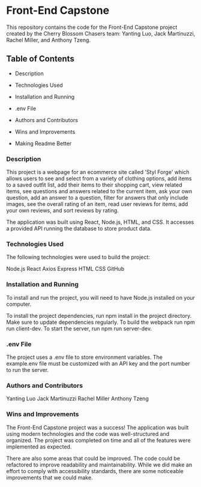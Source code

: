 # Front-End Capstone

This repository contains the code for the Front-End Capstone project created by the Cherry Blossom Chasers team: Yanting Luo, Jack Martinuzzi, Rachel Miller, and Anthony Tzeng.

## Table of Contents

* Description

* Technologies Used

* Installation and Running

* .env File

* Authors and Contributors

* Wins and Improvements

* Making Readme Better

### Description
This project is a webpage for an ecommerce site called 'Styl Forge' which allows users to see and select from a variety of clothing options, add items to a saved outfit list, add their items to their shopping cart, view related items, see questions and answers related to the current item, ask your own question, add an answer to a question, filter for answers that only include images, see the overall rating of an item, read user reviews for items, add your own reviews, and sort reviews by rating. 

The application was built using React, Node.js, HTML, and CSS. It accesses a provided API running the database to store product data.

### Technologies Used
The following technologies were used to build the project:

Node.js
React
Axios
Express
HTML
CSS
GitHub

### Installation and Running
To install and run the project, you will need to have Node.js installed on your computer.

To install the project dependencies, run npm install in the project directory.
Make sure to update dependencies regularly.
To build the webpack run npm run client-dev. 
To start the server, run npm run server-dev.

### .env File
The project uses a .env file to store environment variables. The example.env file must be customized with an API key and the port number to run the server.

### Authors and Contributors
Yanting Luo
Jack Martinuzzi
Rachel Miller
Anthony Tzeng

### Wins and Improvements
The Front-End Capstone project was a success! The application was built using modern technologies and the code was well-structured and organized. The project was completed on time and all of the features were implemented as expected.

There are also some areas that could be improved. The code could be refactored to improve readability and maintainability. While we did make an effort to comply with accessibility standards, there are some noticeable improvements that we could make. 
